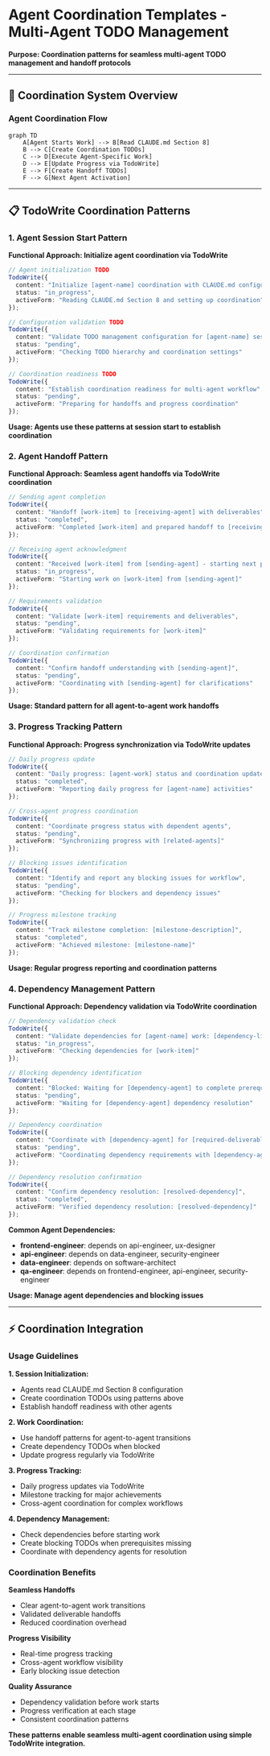 # Agent Coordination Templates - Multi-Agent TODO Management

**Purpose: Coordination patterns for seamless multi-agent TODO management and handoff protocols**

---

## 🎯 Coordination System Overview

### Agent Coordination Flow

```mermaid
graph TD
    A[Agent Starts Work] --> B[Read CLAUDE.md Section 8]
    B --> C[Create Coordination TODOs]
    C --> D[Execute Agent-Specific Work]
    D --> E[Update Progress via TodoWrite]
    E --> F[Create Handoff TODOs]
    F --> G[Next Agent Activation]
```

---

## 📋 TodoWrite Coordination Patterns

### 1. **Agent Session Start Pattern**

**Functional Approach: Initialize agent coordination via TodoWrite**

```typescript
// Agent initialization TODO
TodoWrite({
  content: "Initialize [agent-name] coordination with CLAUDE.md configuration",
  status: "in_progress",
  activeForm: "Reading CLAUDE.md Section 8 and setting up coordination"
});

// Configuration validation TODO
TodoWrite({
  content: "Validate TODO management configuration for [agent-name] session",
  status: "pending",
  activeForm: "Checking TODO hierarchy and coordination settings"
});

// Coordination readiness TODO
TodoWrite({
  content: "Establish coordination readiness for multi-agent workflow",
  status: "pending",
  activeForm: "Preparing for handoffs and progress coordination"
});
```

**Usage: Agents use these patterns at session start to establish coordination**

### 2. **Agent Handoff Pattern**

**Functional Approach: Seamless agent handoffs via TodoWrite coordination**

```typescript
// Sending agent completion
TodoWrite({
  content: "Handoff [work-item] to [receiving-agent] with deliverables",
  status: "completed",
  activeForm: "Completed [work-item] and prepared handoff to [receiving-agent]"
});

// Receiving agent acknowledgment
TodoWrite({
  content: "Received [work-item] from [sending-agent] - starting next phase",
  status: "in_progress",
  activeForm: "Starting work on [work-item] from [sending-agent]"
});

// Requirements validation
TodoWrite({
  content: "Validate [work-item] requirements and deliverables",
  status: "pending",
  activeForm: "Validating requirements for [work-item]"
});

// Coordination confirmation
TodoWrite({
  content: "Confirm handoff understanding with [sending-agent]",
  status: "pending",
  activeForm: "Coordinating with [sending-agent] for clarifications"
});
```

**Usage: Standard pattern for all agent-to-agent work handoffs**

### 3. **Progress Tracking Pattern**

**Functional Approach: Progress synchronization via TodoWrite updates**

```typescript
// Daily progress update
TodoWrite({
  content: "Daily progress: [agent-work] status and coordination update",
  status: "completed",
  activeForm: "Reporting daily progress for [agent-name] activities"
});

// Cross-agent progress coordination
TodoWrite({
  content: "Coordinate progress status with dependent agents",
  status: "pending",
  activeForm: "Synchronizing progress with [related-agents]"
});

// Blocking issues identification
TodoWrite({
  content: "Identify and report any blocking issues for workflow",
  status: "pending",
  activeForm: "Checking for blockers and dependency issues"
});

// Progress milestone tracking
TodoWrite({
  content: "Track milestone completion: [milestone-description]",
  status: "completed",
  activeForm: "Achieved milestone: [milestone-name]"
});
```

**Usage: Regular progress reporting and coordination patterns**

### 4. **Dependency Management Pattern**

**Functional Approach: Dependency validation via TodoWrite coordination**

```typescript
// Dependency validation check
TodoWrite({
  content: "Validate dependencies for [agent-name] work: [dependency-list]",
  status: "in_progress",
  activeForm: "Checking dependencies for [work-item]"
});

// Blocking dependency identification
TodoWrite({
  content: "Blocked: Waiting for [dependency-agent] to complete prerequisites",
  status: "pending",
  activeForm: "Waiting for [dependency-agent] dependency resolution"
});

// Dependency coordination
TodoWrite({
  content: "Coordinate with [dependency-agent] for [required-deliverable]",
  status: "pending",
  activeForm: "Coordinating dependency requirements with [dependency-agent]"
});

// Dependency resolution confirmation
TodoWrite({
  content: "Confirm dependency resolution: [resolved-dependency]",
  status: "completed",
  activeForm: "Verified dependency resolution: [resolved-dependency]"
});
```

**Common Agent Dependencies:**
- **frontend-engineer**: depends on api-engineer, ux-designer
- **api-engineer**: depends on data-engineer, security-engineer
- **data-engineer**: depends on software-architect
- **qa-engineer**: depends on frontend-engineer, api-engineer, security-engineer

**Usage: Manage agent dependencies and blocking issues**

---

## ⚡ Coordination Integration

### Usage Guidelines

**1. Session Initialization:**
- Agents read CLAUDE.md Section 8 configuration
- Create coordination TODOs using patterns above
- Establish handoff readiness with other agents

**2. Work Coordination:**
- Use handoff patterns for agent-to-agent transitions
- Create dependency TODOs when blocked
- Update progress regularly via TodoWrite

**3. Progress Tracking:**
- Daily progress updates via TodoWrite
- Milestone tracking for major achievements
- Cross-agent coordination for complex workflows

**4. Dependency Management:**
- Check dependencies before starting work
- Create blocking TODOs when prerequisites missing
- Coordinate with dependency agents for resolution

### Coordination Benefits

**Seamless Handoffs**
- Clear agent-to-agent work transitions
- Validated deliverable handoffs
- Reduced coordination overhead

**Progress Visibility**
- Real-time progress tracking
- Cross-agent workflow visibility
- Early blocking issue detection

**Quality Assurance**
- Dependency validation before work starts
- Progress verification at each stage
- Consistent coordination patterns

**These patterns enable seamless multi-agent coordination using simple TodoWrite integration.**